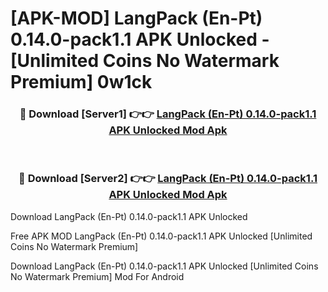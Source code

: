 # [APK-MOD] LangPack (En-Pt) 0.14.0-pack1.1 APK Unlocked - [Unlimited Coins No Watermark Premium] 0w1ck



<div align="center">
<h3>🔴 Download [Server1] 👉👉 <a href="https://momento.my/?title=LangPack_(En-Pt)_0.14.0-pack1.1_APK_Unlocked">LangPack (En-Pt) 0.14.0-pack1.1 APK Unlocked Mod Apk</a></h3><br>

<h3>🔴 Download [Server2] 👉👉 <a href="https://momento.my/?title=LangPack_(En-Pt)_0.14.0-pack1.1_APK_Unlocked">LangPack (En-Pt) 0.14.0-pack1.1 APK Unlocked Mod Apk</a></h3>
</div>



Download LangPack (En-Pt) 0.14.0-pack1.1 APK Unlocked 

Free APK MOD LangPack (En-Pt) 0.14.0-pack1.1 APK Unlocked [Unlimited Coins No Watermark Premium]

Download LangPack (En-Pt) 0.14.0-pack1.1 APK Unlocked [Unlimited Coins No Watermark Premium] Mod For Android
